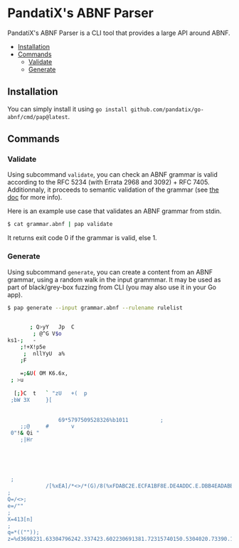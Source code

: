 # PandatiX's ABNF Parser

PandatiX's ABNF Parser is a CLI tool that provides a large API around ABNF.

 - [Installation](#installation)
 - [Commands](#commands)
   - [Validate](#validate)
   - [Generate](#generate)

## Installation

You can simply install it using `go install github.com/pandatix/go-abnf/cmd/pap@latest`.

## Commands

### Validate

Using subcommand `validate`, you can check an ABNF grammar is valid according to the RFC 5234 (with Errata 2968 and 3092) + RFC 7405.
Additionnaly, it proceeds to semantic validation of the grammar (see [the doc](https://pkg.go.dev/github.com/pandatix/go-abnf#SemvalABNF) for more info).

Here is an example use case that validates an ABNF grammar from stdin.

```bash
$ cat grammar.abnf | pap validate
```

It returns exit code 0 if the grammar is valid, else 1.

### Generate

Using subcommand `generate`, you can create a content from an ABNF grammar, using a random walk in the input grammmar.
It may be used as part of black/grey-box fuzzing from CLI (you may also use it in your Go app).

```bash
$ pap generate --input grammar.abnf --rulename rulelist

	
 	   ; Q>yY	Jp	C
	 	; @^G V$o
ks1-;	-
  	;!+X!p5e	
	 ; 	nllYyU	a%
 	;F  			
	  	 	
	=;&U( OM K6.6x,		 
 ; >u 
 
  [;}C	t 	` "zU	+(	p
 ;bW 3X 	}[ 
 	 
		
		 	 	69*5797509528326%b1011			;
	;;@  	#		v
 0"!& Qi "
	;|Hr	
 
 
	 
  	
				
 ;
			/[%xEA]/*<>/*(G)/8(%xFDABC2E.ECFA1BF8E.DE4ADDC.E.DBB4EADABBABFF.DC.6EBCBFAAAB.A5CFBEC79DCAE.6D48FECDF.CFEAFBEBDAEFCBCD.B.BCC.B.CBDFCBDAEBE.E3AAD2FB8FFEBCDE.FADFCDC6CAAFD3E)/*(95801443M)/*""/2558057670672%d555864801982/""];
;
Q=/<>;
e=/""
;
X=413[n]
;
q=*((""));
z=%d3698231.63304796242.337423.602230691381.72315740150.5304020.73390.1107.885716.5;
```
